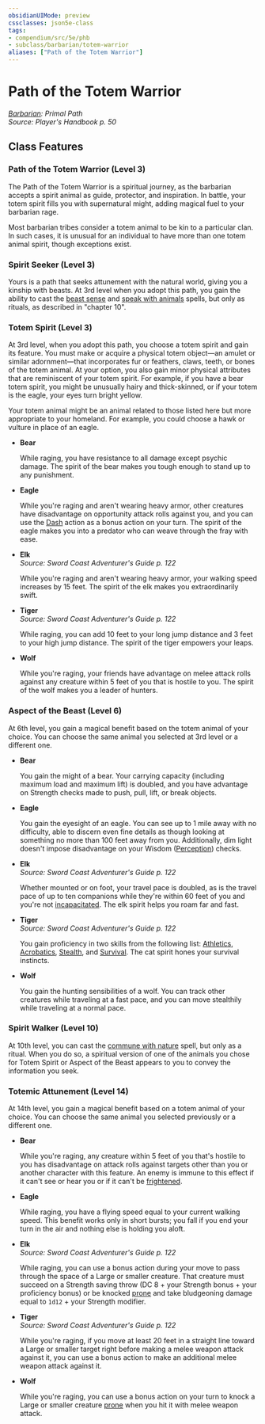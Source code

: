 ```yaml
---
obsidianUIMode: preview
cssclasses: json5e-class
tags:
- compendium/src/5e/phb
- subclass/barbarian/totem-warrior
aliases: ["Path of the Totem Warrior"]
---
```

# Path of the Totem Warrior
*[Barbarian](barbarian.md): Primal Path*  
*Source: Player's Handbook p. 50*  


## Class Features

### Path of the Totem Warrior (Level 3)

The Path of the Totem Warrior is a spiritual journey, as the barbarian accepts a spirit animal as guide, protector, and inspiration. In battle, your totem spirit fills you with supernatural might, adding magical fuel to your barbarian rage.

Most barbarian tribes consider a totem animal to be kin to a particular clan. In such cases, it is unusual for an individual to have more than one totem animal spirit, though exceptions exist.

### Spirit Seeker (Level 3)

Yours is a path that seeks attunement with the natural world, giving you a kinship with beasts. At 3rd level when you adopt this path, you gain the ability to cast the [beast sense](/2-Mechanics/CLI/spells/beast-sense.md) and [speak with animals](/2-Mechanics/CLI/spells/speak-with-animals.md) spells, but only as rituals, as described in "chapter 10".

### Totem Spirit (Level 3)

At 3rd level, when you adopt this path, you choose a totem spirit and gain its feature. You must make or acquire a physical totem object—an amulet or similar adornment—that incorporates fur or feathers, claws, teeth, or bones of the totem animal. At your option, you also gain minor physical attributes that are reminiscent of your totem spirit. For example, if you have a bear totem spirit, you might be unusually hairy and thick-skinned, or if your totem is the eagle, your eyes turn bright yellow.

Your totem animal might be an animal related to those listed here but more appropriate to your homeland. For example, you could choose a hawk or vulture in place of an eagle.

- **Bear**  

    While raging, you have resistance to all damage except psychic damage. The spirit of the bear makes you tough enough to stand up to any punishment.  

- **Eagle**  

    While you're raging and aren't wearing heavy armor, other creatures have disadvantage on opportunity attack rolls against you, and you can use the [Dash](/2-Mechanics/CLI/rules/actions.md#Dash) action as a bonus action on your turn. The spirit of the eagle makes you into a predator who can weave through the fray with ease.  

- **Elk**  
    _Source: Sword Coast Adventurer's Guide p. 122_  

    While you're raging and aren't wearing heavy armor, your walking speed increases by 15 feet. The spirit of the elk makes you extraordinarily swift.  

- **Tiger**  
    _Source: Sword Coast Adventurer's Guide p. 122_  

    While raging, you can add 10 feet to your long jump distance and 3 feet to your high jump distance. The spirit of the tiger empowers your leaps.  

- **Wolf**  

    While you're raging, your friends have advantage on melee attack rolls against any creature within 5 feet of you that is hostile to you. The spirit of the wolf makes you a leader of hunters.  

### Aspect of the Beast (Level 6)

At 6th level, you gain a magical benefit based on the totem animal of your choice. You can choose the same animal you selected at 3rd level or a different one.

- **Bear**  

    You gain the might of a bear. Your carrying capacity (including maximum load and maximum lift) is doubled, and you have advantage on Strength checks made to push, pull, lift, or break objects.  

- **Eagle**  

    You gain the eyesight of an eagle. You can see up to 1 mile away with no difficulty, able to discern even fine details as though looking at something no more than 100 feet away from you. Additionally, dim light doesn't impose disadvantage on your Wisdom ([Perception](/2-Mechanics/CLI/rules/skills.md#Perception)) checks.  

- **Elk**  
    _Source: Sword Coast Adventurer's Guide p. 122_  

    Whether mounted or on foot, your travel pace is doubled, as is the travel pace of up to ten companions while they're within 60 feet of you and you're not [incapacitated](/2-Mechanics/CLI/rules/conditions.md#incapacitated). The elk spirit helps you roam far and fast.  

- **Tiger**  
    _Source: Sword Coast Adventurer's Guide p. 122_  

    You gain proficiency in two skills from the following list: [Athletics](/2-Mechanics/CLI/rules/skills.md#Athletics), [Acrobatics](/2-Mechanics/CLI/rules/skills.md#Acrobatics), [Stealth](/2-Mechanics/CLI/rules/skills.md#Stealth), and [Survival](/2-Mechanics/CLI/rules/skills.md#Survival). The cat spirit hones your survival instincts.  

- **Wolf**  

    You gain the hunting sensibilities of a wolf. You can track other creatures while traveling at a fast pace, and you can move stealthily while traveling at a normal pace.  

### Spirit Walker (Level 10)

At 10th level, you can cast the [commune with nature](/2-Mechanics/CLI/spells/commune-with-nature.md) spell, but only as a ritual. When you do so, a spiritual version of one of the animals you chose for Totem Spirit or Aspect of the Beast appears to you to convey the information you seek.

### Totemic Attunement (Level 14)

At 14th level, you gain a magical benefit based on a totem animal of your choice. You can choose the same animal you selected previously or a different one.

- **Bear**  

    While you're raging, any creature within 5 feet of you that's hostile to you has disadvantage on attack rolls against targets other than you or another character with this feature. An enemy is immune to this effect if it can't see or hear you or if it can't be [frightened](/2-Mechanics/CLI/rules/conditions.md#frightened).  

- **Eagle**  

    While raging, you have a flying speed equal to your current walking speed. This benefit works only in short bursts; you fall if you end your turn in the air and nothing else is holding you aloft.  

- **Elk**  
    _Source: Sword Coast Adventurer's Guide p. 122_  

    While raging, you can use a bonus action during your move to pass through the space of a Large or smaller creature. That creature must succeed on a Strength saving throw (DC 8 + your Strength bonus + your proficiency bonus) or be knocked [prone](/2-Mechanics/CLI/rules/conditions.md#prone) and take bludgeoning damage equal to `1d12` + your Strength modifier.  

- **Tiger**  
    _Source: Sword Coast Adventurer's Guide p. 122_  

    While you're raging, if you move at least 20 feet in a straight line toward a Large or smaller target right before making a melee weapon attack against it, you can use a bonus action to make an additional melee weapon attack against it.  

- **Wolf**  

    While you're raging, you can use a bonus action on your turn to knock a Large or smaller creature [prone](/2-Mechanics/CLI/rules/conditions.md#prone) when you hit it with melee weapon attack.